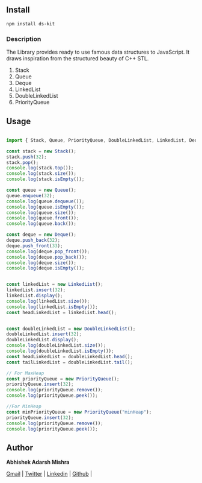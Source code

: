 ## Install

```
npm install ds-kit
```

### Description
The Library provides ready to use famous data structures to JavaScript. It draws inspiration from the structured beauty of C++ STL.

1. Stack
2. Queue
3. Deque
4. LinkedList
5. DoubleLinkedList
6. PriorityQueue

## Usage

```javascript

import { Stack, Queue, PriorityQueue, DoubleLinkedList, LinkedList, Deque } from 'ds-kit';

const stack = new Stack();
stack.push(32);
stack.pop();
console.log(stack.top());
console.log(stack.size());
console.log(stack.isEmpty());

const queue = new Queue();
queue.enqueue(32);
console.log(queue.dequeue());
console.log(queue.isEmpty());
console.log(queue.size());
console.log(queue.front());
console.log(queue.back());

const deque = new Deque();
deque.push_back(32);
deque.push_front(33);
console.log(deque.pop_front());
console.log(deque.pop_back());
console.log(deque.size());
console.log(deque.isEmpty());


const linkedList = new LinkedList();
linkedList.insert(32);
linkedList.display();
console.log(linkedList.size());
console.log(linkedList.isEmpty());
const headLinkedList = linkedList.head();


const doubleLinkedList = new DoubleLinkedList();
doubleLinkedList.insert(32);
doubleLinkedList.display();
console.log(doubleLinkedList.size());
console.log(doubleLinkedList.isEmpty());
const headLinkedList = doubleLinkedList.head();
const tailLinkedList = doubleLinkedList.tail();

// For MaxHeap
const priorityQueue = new PriorityQueue();
priorityQueue.insert(32);
console.log(priorityQueue.remove());
console.log(priorityQueue.peek());

//For MinHeap
const minPriorityQueue = new PriorityQueue("minHeap");
priorityQueue.insert(32);
console.log(priorityQueue.remove());
console.log(priorityQueue.peek());


```

## Author
**Abhishek Adarsh Mishra**

[Gmail](mailto:abhishekmshr063@gmail.com) | 
[Twitter](https://twitter.com/AbhishekAdarshM) | 
[Linkedin](https://www.linkedin.com/in/abhishek-adarsh-mishra-445125165/) | 
[Github](https://github.com/AbhishekAdarshMishra) |
